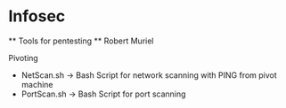 # Infosec

** Tools for pentesting **
Robert Muriel           

Pivoting
- NetScan.sh -> Bash Script for network scanning with PING from pivot machine
- PortScan.sh -> Bash Script for port scanning